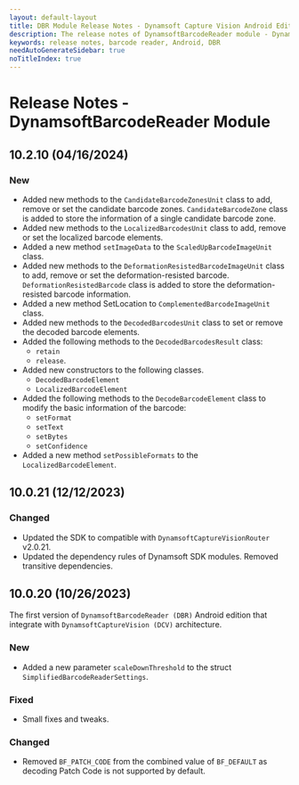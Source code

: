 ```yaml
---
layout: default-layout
title: DBR Module Release Notes - Dynamsoft Capture Vision Android Edition
description: The release notes of DynamsoftBarcodeReader module - Dynamsoft Capture Vision Android Edition.
keywords: release notes, barcode reader, Android, DBR
needAutoGenerateSidebar: true
noTitleIndex: true
---
```


# Release Notes - DynamsoftBarcodeReader Module

## 10.2.10 (04/16/2024)

### New

- Added new methods to the `CandidateBarcodeZonesUnit` class to add, remove or set the candidate barcode zones. `CandidateBarcodeZone` class is added to store the information of a single candidate barcode zone.
- Added new methods to the `LocalizedBarcodesUnit` class to add, remove or set the localized barcode elements.
- Added a new method `setImageData` to the `ScaledUpBarcodeImageUnit` class.
- Added new methods to the `DeformationResistedBarcodeImageUnit` class to add, remove or set the deformation-resisted barcode. `DeformationResistedBarcode` class is added to store the deformation-resisted barcode information.
- Added a new method SetLocation to `ComplementedBarcodeImageUnit` class.
- Added new methods to the `DecodedBarcodesUnit` class to set or remove the decoded barcode elements.
- Added the following methods to the `DecodedBarcodesResult` class:
  - `retain`
  - `release`.
- Added new constructors to the following classes.
  - `DecodedBarcodeElement`
  - `LocalizedBarcodeElement`
- Added the following methods to the `DecodeBarcodeElement` class to modify the basic information of the barcode:
  - `setFormat`
  - `setText`
  - `setBytes`
  - `setConfidence`
- Added a new method `setPossibleFormats` to the `LocalizedBarcodeElement`.

## 10.0.21 (12/12/2023)

### Changed

- Updated the SDK to compatible with `DynamsoftCaptureVisionRouter` v2.0.21.
- Updated the dependency rules of Dynamsoft SDK modules. Removed transitive dependencies.

## 10.0.20 (10/26/2023)

The first version of `DynamsoftBarcodeReader (DBR)` Android edition that integrate with `DynamsoftCaptureVision (DCV)` architecture.

### New

- Added a new parameter `scaleDownThreshold` to the struct `SimplifiedBarcodeReaderSettings`.

### Fixed

- Small fixes and tweaks.

### Changed

- Removed `BF_PATCH_CODE` from the combined value of `BF_DEFAULT` as decoding Patch Code is not supported by default.
